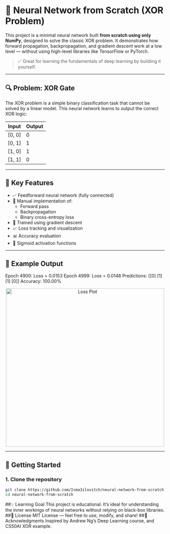 # 🧠 Neural Network from Scratch (XOR Problem)

This project is a minimal neural network built **from scratch using only NumPy**, designed to solve the classic XOR problem. It demonstrates how forward propagation, backpropagation, and gradient descent work at a low level — without using high-level libraries like TensorFlow or PyTorch.

> ✅ Great for learning the fundamentals of deep learning by building it yourself.

---

## 🔍 Problem: XOR Gate

The XOR problem is a simple binary classification task that cannot be solved by a linear model. This neural network learns to output the correct XOR logic:

| Input | Output |
|-------|--------|
| [0, 0] |   0    |
| [0, 1] |   1    |
| [1, 0] |   1    |
| [1, 1] |   0    |

---

## 📌 Key Features

- ✅ Feedforward neural network (fully connected)
- 🧮 Manual implementation of:
  - Forward pass
  - Backpropagation
  - Binary cross-entropy loss
- 🔁 Trained using gradient descent
- 📈 Loss tracking and visualization
- 📊 Accuracy evaluation
- 🧠 Sigmoid activation functions

---

## 🧪 Example Output

Epoch 4900: Loss = 0.0153
Epoch 4999: Loss = 0.0148
Predictions:
[[0]
[1]
[1]
[0]]
Accuracy: 100.00%

<p align="center">
  <img src="https://raw.githubusercontent.com/Isma3ilovitch/neural-network-from-scratch/main/assets/loss_plot.png" alt="Loss Plot" width="500"/>
</p>

---

## 🚀 Getting Started

### 1. Clone the repository

```bash
git clone https://github.com/Isma3ilovitch/neural-network-from-scratch.git
cd neural-network-from-scratch
```
##💡 Learning Goal
This project is educational. It’s ideal for understanding the inner workings of neural networks without relying on black-box libraries.
##📜 License
MIT License — feel free to use, modify, and share!
##🙌 Acknowledgments
Inspired by Andrew Ng’s Deep Learning course, and CS50AI XOR example.





